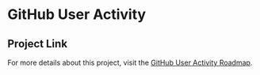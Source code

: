 # GitHub User Activity

## Project Link
For more details about this project, visit the [GitHub User Activity Roadmap](https://roadmap.sh/projects/github-user-activity).
